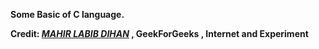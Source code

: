 **Some Basic of C language.** 

**Credit: [***MAHIR LABIB DIHAN***](https://github.com/mahirlabibdihan) , GeekForGeeks , Internet and Experiment** 
